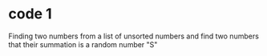 # code 1
Finding two numbers from a list of unsorted numbers and find two numbers that their summation is a random number "S"
